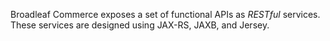 Broadleaf Commerce exposes a set of functional APIs as _RESTful_ services. These services are designed using JAX-RS, JAXB, and Jersey.